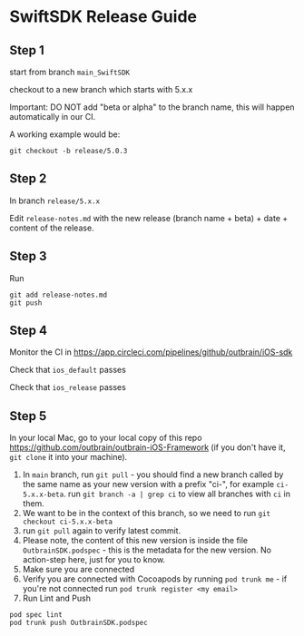 # SwiftSDK Release Guide

## Step 1

start from branch `main_SwiftSDK`

checkout to a new branch which starts with 5.x.x 

Important: DO NOT add "beta or alpha" to the branch name, this will happen automatically in our CI. 

A working example would be: 
```
git checkout -b release/5.0.3
```

## Step 2

In branch `release/5.x.x`

Edit `release-notes.md` with the new release (branch name + beta) + date + content of the release.

## Step 3

Run 

```
git add release-notes.md
git push
```

## Step 4

Monitor the CI in https://app.circleci.com/pipelines/github/outbrain/iOS-sdk 

Check that `ios_default` passes

Check that `ios_release` passes

## Step 5

In your local Mac, go to your local copy of this repo https://github.com/outbrain/outbrain-iOS-Framework 
(if you don't have it, `git clone` it into your machine).

1) In `main` branch, run `git pull`  - you should find a new branch called by the same name as your new version with a prefix "ci-", for example `ci-5.x.x-beta`. run `git branch -a | grep ci` to view all branches with `ci` in them.
2) We want to be in the context of this branch, so we need to run `git checkout ci-5.x.x-beta`
3) run `git pull` again to verify latest commit.
4) Please note, the content of this new version is inside the file `OutbrainSDK.podspec` - this is the metadata for the new version. No action-step here, just for you to know.
5) Make sure you are connected 
6) Verify you are connected with Cocoapods by running `pod trunk me` - if you're not connected run `pod trunk register <my email>`
7) Run Lint and Push
```
pod spec lint
pod trunk push OutbrainSDK.podspec
```


